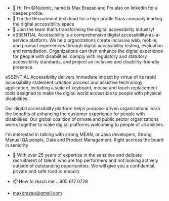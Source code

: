 - 👋 Hi, I’m @Nutonic, name is Max Brazao and I'm also on linkedin for a deeper profile. 
- 👀 I’m the Recruitment tech lead for a high profile Saas company leading the digital accessibility space 
- 🌱 Join the team that’s transforming the digital accessibility industry!
- eSSENTIAL Accessibility is a comprehensive digital accessibility-as-a-service platform. We help organizations create inclusive web, mobile, and product experiences through digital accessibility testing, evaluation and remediation. Organizations can then enhance the digital experience for people with disabilities, comply with regulatory and statutory accessibility standards, and project an inclusive and disability-friendly presence.

eSSENTIAL Accessibility delivers immediate impact by virtue of its rapid accessibility statement creation process and assistive technology application, including a suite of keyboard, mouse and touch replacement tools designed to make the digital world accessible to people with physical disabilities.

Our digital accessibility platform helps purpose-driven organizations learn the benefits of enhancing the customer experience for people with disabilities. Our global coalition of private and public sector organizations works together to make digital platforms welcoming to people of all abilities.

I'm interested in talking with strong MEAN, or Java developers, Strong Manual QA people, Data and Product Management. Right accross the board in seniority
- 💞️ With over 25 years of expertise in the sensitive and delicate recruitment of talent, who are top performers and not looking actively outside of outstanding opportunities. We will give you a confidential, private and safe road to enquiry

- 📫 How to reach me ...905 617 0728
- maxbrazao@gmail.com
<!---
Nutonic/Nutonic is a ✨ special ✨ repository because its `README.md` (this file) appears on your GitHub profile.
You can click the Preview link to take a look at your changes.
--->
